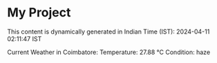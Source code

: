 # My Project

This content is dynamically generated in Indian Time (IST): 2024-04-11 02:11:47 IST


Current Weather in Coimbatore:
Temperature: 27.88 °C
Condition: haze
